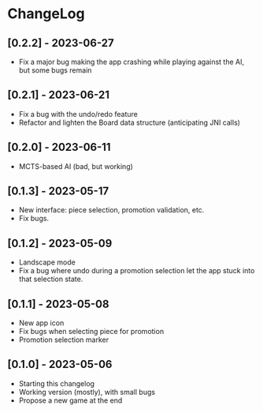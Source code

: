 # ChangeLog

## [0.2.2] - 2023-06-27
- Fix a major bug making the app crashing while playing against the AI, but some bugs remain

## [0.2.1] - 2023-06-21
- Fix a bug with the undo/redo feature
- Refactor and lighten the Board data structure (anticipating JNI calls)

## [0.2.0] - 2023-06-11
- MCTS-based AI (bad, but working)

## [0.1.3] - 2023-05-17
- New interface: piece selection, promotion validation, etc.
- Fix bugs.

## [0.1.2] - 2023-05-09
- Landscape mode
- Fix a bug where undo during a promotion selection let the app stuck into that selection state.

## [0.1.1] - 2023-05-08
- New app icon
- Fix bugs when selecting piece for promotion
- Promotion selection marker

## [0.1.0] - 2023-05-06
- Starting this changelog
- Working version (mostly), with small bugs
- Propose a new game at the end
